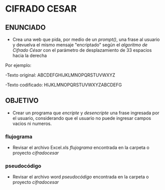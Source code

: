 # CIFRADO CESAR
## ENUNCIADO
- Crea una web que pida, por medio de un _prompt()_, una frase al usuario y devuelva el mismo mensaje "encriptado" según el _algoritmo de Cifrado César_ con el parámetro de desplazamiento de 33 espacios hacia la derecha

 Por ejemplo:

  -Texto original: ABCDEFGHIJKLMNOPQRSTUVWXYZ

  -Texto codificado: HIJKLMNOPQRSTUVWXYZABCDEFG

## OBJETIVO
- Crear un programa que _encripte_ y _desencripte_ una frase ingresada por el usuario, considerando que el usuario no puede ingresar campos vacios ni numeros.

### flujograma
 - Revisar el archivo Excel.xls _flujograma_ encontrada en la carpeta o proyecto _cifradocesar_

### pseudocódigo
 - Revisar el archivo word _pseudocódigo_ encontrada en la carpeta o proyecto _cifradocesar_
